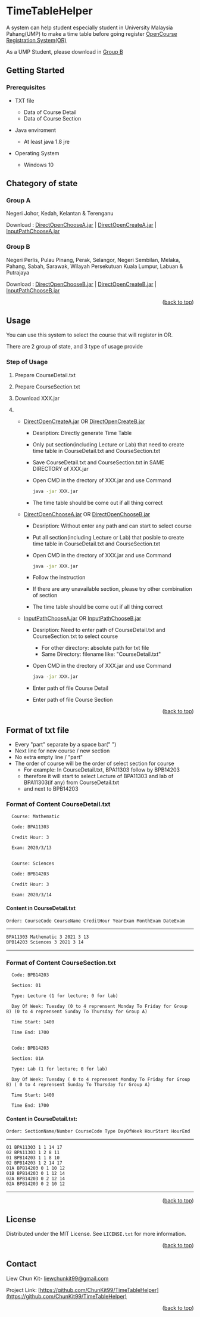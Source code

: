 <div id="top"></div>


# TimeTableHelper
A system can help student especially student in University Malaysia Pahang(UMP) to make a time table before going register [OpenCourse Registration System(OR)](https://or.ump.edu.my/or/index.jsp)

As a UMP Student, please download in [Group B](#group-b)


 ## Getting Started

 ### Prerequisites

* TXT file

   * Data of Course Detail 
   * Data of Course Section

* Java enviroment

  * At least java 1.8 jre

* Operating System
  
  * Windows 10
 
 
 
## Chategory of state
  
### Group A
  
Negeri Johor, Kedah, Kelantan & Terenganu
	
Download : [DirectOpenChooseA.jar](https://github.com/ChunKit99/TimeTableHelper/blob/main/DirectOpenChooseA.jar) | [DirectOpenCreateA.jar](https://github.com/ChunKit99/TimeTableHelper/blob/main/DirectOpenCreateA.jar) | [InputPathChooseA.jar](https://github.com/ChunKit99/TimeTableHelper/blob/main/InputPathChooseA.jar)
	
  
### Group B
  
Negeri Perlis, Pulau Pinang, Perak, Selangor, Negeri Sembilan, Melaka, Pahang, Sabah, Sarawak, Wilayah Persekutuan Kuala Lumpur, Labuan & Putrajaya

Download : [DirectOpenChooseB.jar](https://github.com/ChunKit99/TimeTableHelper/blob/main/DirectOpenChooseB.jar) | [DirectOpenCreateB.jar](https://github.com/ChunKit99/TimeTableHelper/blob/main/DirectOpenCreateB.jar) | [InputPathChooseB.jar](https://github.com/ChunKit99/TimeTableHelper/blob/main/InputPathChooseB.jar)
	
<p align="right">(<a href="#top">back to top</a>)</p>

 
 
## Usage
  
 You can use this system to select the course that will register in OR. 
  
 There are 2 group of state, and 3 type of usage provide


### Step of Usage
1. Prepare CourseDetail.txt
2. Prepare CourseSection.txt
3. Download XXX.jar

4. 
   * [DirectOpenCreateA.jar](https://github.com/ChunKit99/TimeTableHelper/blob/main/DirectOpenCreateA.jar) OR [DirectOpenCreateB.jar](https://github.com/ChunKit99/TimeTableHelper/blob/main/DirectOpenChooseB.jar)
     * Desription: Directly generate Time Table
     * Only put section(including Lecture or Lab) that need to create time table in CourseDetail.txt and CourseSection.txt
     * Save CourseDetail.txt and CourseSection.txt in SAME DIRECTORY of XXX.jar
     * Open CMD in the drectory of XXX.jar and use Command
     
       ```sh
       java -jar XXX.jar
       ```
     * The time table should be come out if all thing correct		
	
  
   * [DirectOpenChooseA.jar](https://github.com/ChunKit99/TimeTableHelper/blob/main/DirectOpenChooseA.jar) OR [DirectOpenChooseB.jar](https://github.com/ChunKit99/TimeTableHelper/blob/main/DirectOpenChooseA.jar)
     * Desription: Without enter any path and can start to select course
     * Put all section(including Lecture or Lab) that posible to create time table in CourseDetail.txt and CourseSection.txt
     * Open CMD in the drectory of XXX.jar and use Command
     
       ```sh
       java -jar XXX.jar
       ```
     * Follow the instruction
     * If there are any unavailable section, please try other combination of section
     * The time table should be come out if all thing correct


   * [InputPathChooseA.jar](https://github.com/ChunKit99/TimeTableHelper/blob/main/InputPathChooseA.jar) OR [InputPathChooseB.jar](https://github.com/ChunKit99/TimeTableHelper/blob/main/InputPathChooseB.jar)
     * Desription: Need to enter path of CourseDetail.txt and CourseSection.txt to select course
       * For other directory: absolute path for txt file
       * Same Directory: filename like: "CourseDetail.txt"
     * Open CMD in the drectory of XXX.jar and use Command
     
       ```sh
       java -jar XXX.jar
       ```
      * Enter path of file Course Detail
      * Enter path of file Course Section
	
<p align="right">(<a href="#top">back to top</a>)</p>

  

  ## Format of txt file
  
  * Every "part" separate by a space bar(" ") 
  * Next line for new course / new section  
  * No extra empty line / "part"
  * The order of course will be the order of select section for course
     * For example: In CourseDetail.txt, BPA11303 follow by BPB14203
     * therefore it will start to select Lecture of BPA11303 and lab of BPA11303(if any) from CourseDetail.txt
     * and next to BPB14203
     
  
  
  ### Format of Content CourseDetail.txt
  
	  Course: Mathematic
	  
	  Code: BPA11303 
	  
	  Credit Hour: 3
	  
	  Exam: 2020/3/13
  
  
	  Course: Sciences
	  
	  Code: BPB14203 
	  
	  Credit Hour: 3
	  
	  Exam: 2020/3/14
  
  
   #### Content in CourseDetail.txt
  
	Order: CourseCode CourseName CreditHour YearExam MonthExam DateExam
  ___
	BPA11303 Mathematic 3 2021 3 13
	BPB14203 Sciences 3 2021 3 14
  ___
  
  
  ### Format of Content CourseSection.txt
  
	  Code: BPB14203 
	  
	  Section: 01
	  
	  Type: Lecture (1 for lecture; 0 for lab)
	  
	  Day Of Week: Tuesday (0 to 4 reprensent Monday To Friday for Group B) (0 to 4 reprensent Sunday To Thursday for Group A) 
	  
	  Time Start: 1400
	  
	  Time End: 1700
  
  
	  Code: BPB14203 
	  
	  Section: 01A
	  
	  Type: Lab (1 for lecture; 0 for lab)
	  
	  Day Of Week: Tuesday ( 0 to 4 reprensent Monday To Friday for Group B) ( 0 to 4 reprensent Sunday To Thursday for Group A) 
	  
	  Time Start: 1400
	  
	  Time End: 1700
  
  #### Content in CourseDetail.txt:
  
	Order: SectionName/Number CourseCode Type DayOfWeek HourStart HourEnd
  ___
	01 BPA11303 1 1 14 17
	02 BPA11303 1 2 8 11
	01 BPB14203 1 1 8 10
	02 BPB14203 1 2 14 17
	01A BPB14203 0 1 10 12
	01B BPB14203 0 1 12 14
	02A BPB14203 0 2 12 14
	02A BPB14203 0 2 10 12
  ___
 
  <p align="right">(<a href="#top">back to top</a>)</p>


## License 


Distributed under the MIT License. See `LICENSE.txt` for more information.


  <p align="right">(<a href="#top">back to top</a>)</p>



## Contact

Liew Chun Kit- liewchunkit99@gmail.com

Project Link: [https://github.com/ChunKit99/TimeTableHelper](https://github.com/ChunKit99/TimeTableHelper)

<p align="right">(<a href="#top">back to top</a>)</p>
